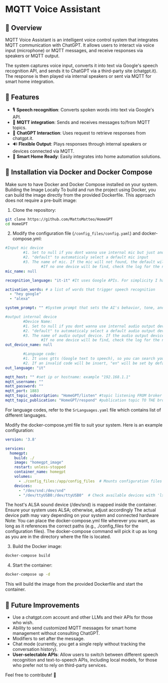 # MQTT Voice Assistant

## 📌 Overview
MQTT Voice Assistant is an intelligent voice control system that integrates MQTT communication with ChatGPT. It allows users to interact via voice input (microphone) or MQTT messages, and receive responses via speakers or MQTT output.

The system captures voice input, converts it into text via Google's speech recognition API, and sends it to ChatGPT via a third-party site (chatgpt.it).
The response is then played via internal speakers or sent via MQTT for smart home integration.

## 🚀 Features
- 🎙️ **Speech recognition**: Converts spoken words into text via Google's API.
- 🔗 **MQTT integration**: Sends and receives messages to/from MQTT topics.
- 💬 **ChatGPT Interaction**: Uses request to retrieve responses from chatgpt.it.
- 🔊 **Flexible Output**: Plays responses through internal speakers or devices connected via MQTT.
- 🏡 **Smart Home Ready**: Easily integrates into home automation solutions.

## 🔧 Installation via Docker and Docker Compose
Make sure to have Docker and Docker Compose installed on your system.
Building the Image Locally
To build and run the project using Docker, you can build the image directly from the provided Dockerfile. This approach does not require a pre-built image:

1. Clone the repository:
```bash
git clone https://github.com/MattoMatteo/HomeGPT
cd HomeGPT
```
2. Modify the configuration file (`/config_files/config.yaml`) and docker-compose.yml:
```yaml
#Input mic device
        #1. Set to null if you dont wanna use internal mic but just another device that comunicate with MQTT
        #2. "default" to automaticaly select a default mic input
        #3. The name of mic. If the mic will not found, the default will be used.
                #If no one device will be find, check the log for the names list of devices available
mic_name: null    

recognition_language: "it-it" #It uses Google APIs. For simplicity I have added a code list for the various languages in SrLanguages.ywaml: RecognitionLanguageCode.

activation_words: # a list of words that trigger speech recognition
  - "hey google"
  - "alexa"   

system_prompt: "" #System prompt that sets the AI's behavior, tone, and role before responding to user input.

#output internal device
        #Device Name:
        #1. Set to null if you dont wanna use internal audio output device but just another device that comunicate with MQTT
        #2. "default" to automaticaly select a default audio output device
        #3. The name of audio output device. If the audio output device will not found, the default will be used.
                #If no one device will be find, check the log for the names list of devices available
out_device_name: null

        #Language code:
        #1. It uses gtts (Google text to speech), so you can search your language code.
        #2. If an invalid code will be insert, "en" will be set by default. For simplicity I have added a code list for the various languages in SrLanguages.yaml: OutLanguageCode.
out_language: "it"

mqtt_host: "" #set ip or hostname: example "192.168.1.1" 
mqtt_username: ""
matt_password: ""
mqtt_port: 1883
mqtt_topic_subscription: "HomeGPT/listen" #topic listening FROM broker
mqtt_topic_publication: "HomeGPT/respond" #publication topic TO THE broker
```
For language codes, refer to the `SrLanguages.yaml` file which contains list of different languages.

Modify the docker-compose.yml file to suit your system. Here is an example configuration:
```yml
version: '3.8'

services:
  homegpt:
    build: ./ 
    image: "homegpt_image"
    restart: unless-stopped
    container_name: homegpt
    volumes:
      - ./config_files:/app/config_files  # Mounts configuration files for persistence
    devices:
      - "/dev/snd:/dev/snd"  
      - "/dev/ttyUSB0:/dev/ttyUSB0"  # Check available devices with 'ls /dev/ttyUSB*'
```
The host's ALSA sound device (/dev/snd) is mapped inside the container. Ensure your system uses ALSA; otherwise, adjust accordingly
The actual device path may vary depending on your system and connected hardware
Note: You can place the docker-compose.yml file wherever you want, as long as it references the correct paths (e.g., ./config_files for the configuration files). The docker-compose command will pick it up as long as you are in the directory where the file is located.

3. Build the Docker image:
```bash
docker-compose build 
```
4. Start the container:
```bash
docker-compose up -d
```
This will build the image from the provided Dockerfile and start the container.

## 🤖 Future Improvements
- Use a chatgpt.com account and other LLMs and their APIs for those who wish.
- Ability to send customized MQTT messages for smart home management without consulting ChatGPT.
- Modifiers to set after the message.
- Chat mode (currently, you get a single reply without tracking the conversation history).
- **User-selectable APIs**: Allow users to switch between different speech recognition and text-to-speech APIs, including local models, for those who prefer not to rely on third-party services.

Feel free to contribute! 🎉
